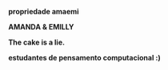 <b>propriedade amaemi<p><b>
<p>AMANDA & EMILLY<p>
<p>The cake is a lie.<p>
<p>estudantes de pensamento computacional :)
